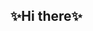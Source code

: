 ## ✨Hi there✨

<!-- Git 사용량 통계
[![Anurag's GitHub stats](https://github-readme-stats.vercel.app/api?username=syg0629)](https://github.com/anuraghazra/github-readme-stats)
-->

<!--
**syg0629/syg0629** is a ✨ _special_ ✨ repository because its `README.md` (this file) appears on your GitHub profile.

Here are some ideas to get you started:

- 🔭 I’m currently working on ...
- 🌱 I’m currently learning ...
- 👯 I’m looking to collaborate on ...
- 🤔 I’m looking for help with ...
- 💬 Ask me about ...
- 📫 How to reach me: ...
- 😄 Pronouns: ...
- ⚡ Fun fact: ...
-->
